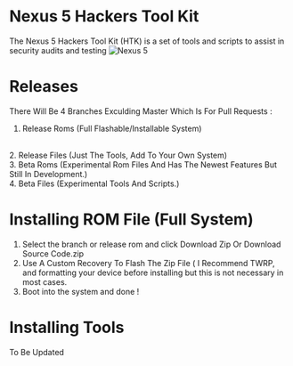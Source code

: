 # Nexus 5 Hackers Tool Kit
The Nexus 5 Hackers Tool Kit (HTK) is a set of tools and scripts to assist in security audits and testing
![Nexus 5](http://www1.pcmag.com/media/images/406235-google-nexus-5-unlocked.jpg?thumb=y)
# Releases
There Will Be 4 Branches Exculding Master Which Is For Pull Requests :
<br>
1. Release Roms (Full Flashable/Installable System)
<br>
2. Release Files (Just The Tools, Add To Your Own System)
<br>
3. Beta Roms (Experimental Rom Files And Has The Newest Features But Still In Development.)
<br>
4. Beta Files (Experimental Tools And Scripts.)

# Installing ROM File (Full System)
1. Select the branch or release rom and click Download Zip Or Download Source Code.zip
2. Use A Custom Recovery To Flash The Zip File ( I Recommend TWRP, and formatting your device before installing but this is not necessary in most cases.
3. Boot into the system and done !

# Installing Tools
To Be Updated
